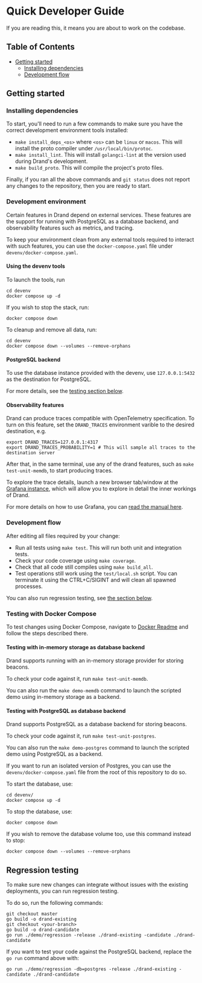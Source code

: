 # Quick Developer Guide

If you are reading this, it means you are about to work on the codebase.

## Table of Contents
- [Getting started](#getting-started)
  - [Installing dependencies](#installing-dependencies) 
  - [Development flow](#development-flow)

## Getting started

### Installing dependencies

To start, you'll need to run a few commands to make sure you have the
correct development environment tools installed:
 
- `make install_deps_<os>` where `<os>` can be `linux` or `macos`. This will install the proto compiler under `/usr/local/bin/protoc`.
- `make install_lint`. This will install `golangci-lint` at the version used during Drand's development.
- `make build_proto`. This will compile the project's proto files.

Finally, if you ran all the above commands and `git status` does not report any changes to the repository,
then you are ready to start.

### Development environment

Certain features in Drand depend on external services.
These features are the support for running with PostgreSQL as a database backend, and observability features such as metrics, and tracing.

To keep your environment clean from any external tools required to interact with such features, you can use the
`docker-compose.yaml` file under `devenv/docker-compose.yaml`.

#### Using the devenv tools

To launch the tools, run
```shell
cd devenv
docker compose up -d
```

If you wish to stop the stack, run:
```shell
docker compose down
```

To cleanup and remove all data, run:
```shell
cd devenv
docker compose down --volumes --remove-orphans
```

#### PostgreSQL backend

To use the database instance provided with the devenv, use `127.0.0.1:5432` as the destination for PostgreSQL.

For more details, see the [testing section below](#testing-with-postgresql-as-database-backend).

#### Observability features

Drand can produce traces compatible with OpenTelemetry specification. To turn on this feature, set the `DRAND_TRACES`
environment varible to the desired destination, e.g.
```shell
export DRAND_TRACES=127.0.0.1:4317
export DRAND_TRACES_PROBABILITY=1 # This will sample all traces to the destination server 
```

After that, in the same terminal, use any of the drand features, such as `make test-unit-memdb`, to start producing traces.

To explore the trace details, launch a new browser tab/window at the [Grafana instance](http://127.0.0.1:3000/explore?orgId=1),
which will allow you to explore in detail the inner workings of Drand.

For more details on how to use Grafana, you can [read the manual here](https://grafana.com/docs/grafana/v9.4/explore/trace-integration/).

### Development flow

After editing all files required by your change:

- Run all tests using `make test`. This will run both unit and integration tests.
- Check your code coverage using `make coverage`.
- Check that all code still compiles using `make build_all`.
- Test operations still work using the `test/local.sh` script. You can terminate it using the CTRL+C/SIGINT and will clean all spawned processes.

You can also run regression testing, see [the section below](#regression-testing).

### Testing with Docker Compose

To test changes using Docker Compose, navigate to [Docker Readme](test/docker/README.md) and follow the steps described there.

#### Testing with in-memory storage as database backend

Drand supports running with an in-memory storage provider for storing beacons.

To check your code against it, run `make test-unit-memdb`.

You can also run the `make demo-memdb` command to launch the scripted demo using
in-memory storage as a backend.

#### Testing with PostgreSQL as database backend

Drand supports PostgreSQL as a database backend for storing beacons.

To check your code against it, run `make test-unit-postgres`.

You can also run the `make demo-postgres` command to launch the scripted demo using
PostgreSQL as a backend.

If you want to run an isolated version of Postgres, you can use the `devenv/docker-compose.yaml` file
from the root of this repository to do so.

To start the database, use:
```shell
cd devenv/
docker compose up -d
```

To stop the database, use:
```shell
docker compose down
```

If you wish to remove the database volume too, use this command instead to stop:
```shell
docker compose down --volumes --remove-orphans
```

## Regression testing

To make sure new changes can integrate without issues with the existing deployments,
you can run regression testing.

To do so, run the following commands:
```shell
git checkout master
go build -o drand-existing
git checkout <your-branch>
go build -o drand-candidate
go run ./demo/regression -release ./drand-existing -candidate ./drand-candidate
```

If you want to test your code against the PostgreSQL backend, replace the
`go run` command above with:

```shell
go run ./demo/regression -db=postgres -release ./drand-existing -candidate ./drand-candidate
```
